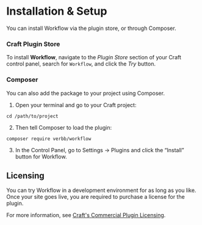 # Installation & Setup
You can install Workflow via the plugin store, or through Composer.

### Craft Plugin Store
To install **Workflow**, navigate to the _Plugin Store_ section of your Craft control panel, search for `Workflow`, and click the _Try_ button.

### Composer
You can also add the package to your project using Composer.

1. Open your terminal and go to your Craft project:
```
cd /path/to/project
```
2. Then tell Composer to load the plugin:
```
composer require verbb/workflow
```
3. In the Control Panel, go to Settings → Plugins and click the “Install” button for Workflow.

## Licensing
You can try Workflow in a development environment for as long as you like. Once your site goes live, you are required to purchase a license for the plugin.

For more information, see [Craft's Commercial Plugin Licensing](https://docs.craftcms.com/v3/plugins.html#commercial-plugin-licensing).
